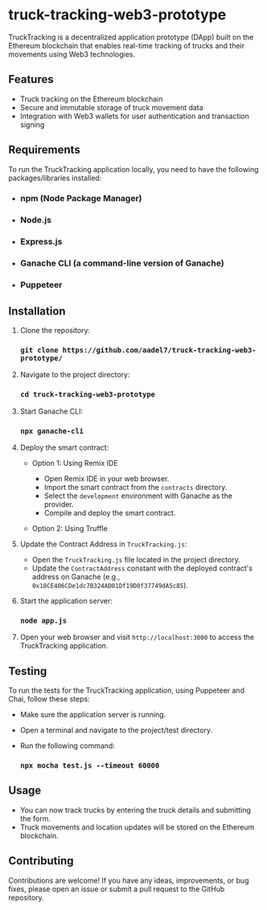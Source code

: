 # truck-tracking-web3-prototype

TruckTracking is a decentralized application prototype (DApp) built on the Ethereum blockchain that enables real-time tracking of trucks and their movements using Web3 technologies.

## Features

- Truck tracking on the Ethereum blockchain
- Secure and immutable storage of truck movement data
- Integration with Web3 wallets for user authentication and transaction signing

## Requirements

To run the TruckTracking application locally, you need to have the following packages/libraries installed:

- ### npm (Node Package Manager)
- ### Node.js
- ### Express.js
- ### Ganache CLI (a command-line version of Ganache)
- ### Puppeteer

## Installation

1. Clone the repository:

	### `git clone https://github.com/aadel7/truck-tracking-web3-prototype/`

2. Navigate to the project directory:

	### `cd truck-tracking-web3-prototype`

4. Start Ganache CLI:

	### `npx ganache-cli`

5. Deploy the smart contract:

	- Option 1: Using Remix IDE
	  - Open Remix IDE in your web browser.
	  - Import the smart contract from the `contracts` directory.
	  - Select the `development` environment with Ganache as the provider.
	  - Compile and deploy the smart contract.

	- Option 2: Using Truffle

6. Update the Contract Address in `TruckTracking.js`:
	- Open the `TruckTracking.js` file located in the project directory.
	- Update the `ContractAddress` constant with the deployed contract's address on Ganache (e.g., `0x18CE406CDe1dc7B324AD01Df19D0f37749dA5c85`).

7. Start the application server:

	### `node app.js`

8. Open your web browser and visit `http://localhost:3000` to access the TruckTracking application.

## Testing

To run the tests for the TruckTracking application, using Puppeteer and Chai, follow these steps:

- Make sure the application server is running.
- Open a terminal and navigate to the project/test directory.
- Run the following command:

  	### `npx mocha test.js --timeout 60000`

## Usage

- You can now track trucks by entering the truck details and submitting the form.
- Truck movements and location updates will be stored on the Ethereum blockchain.

## Contributing

Contributions are welcome! If you have any ideas, improvements, or bug fixes, please open an issue or submit a pull request to the GitHub repository.

